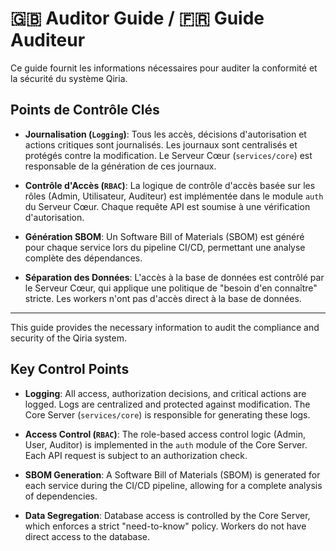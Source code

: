 <!--
[EN] The English version is an unofficial translation. In case of discrepancy, the French version prevails.
[FR] La version anglaise est une traduction non officielle. En cas de divergence, la version française prévaut.
-->

# 🇬🇧 Auditor Guide / 🇫🇷 Guide Auditeur

Ce guide fournit les informations nécessaires pour auditer la conformité et la sécurité du système Qiria.

## Points de Contrôle Clés

- **Journalisation (`Logging`)**: Tous les accès, décisions d'autorisation et actions critiques sont journalisés. Les journaux sont centralisés et protégés contre la modification. Le Serveur Cœur (`services/core`) est responsable de la génération de ces journaux.

- **Contrôle d'Accès (`RBAC`)**: La logique de contrôle d'accès basée sur les rôles (Admin, Utilisateur, Auditeur) est implémentée dans le module `auth` du Serveur Cœur. Chaque requête API est soumise à une vérification d'autorisation.

- **Génération SBOM**: Un Software Bill of Materials (SBOM) est généré pour chaque service lors du pipeline CI/CD, permettant une analyse complète des dépendances.

- **Séparation des Données**: L'accès à la base de données est contrôlé par le Serveur Cœur, qui applique une politique de "besoin d'en connaître" stricte. Les workers n'ont pas d'accès direct à la base de données.

---

This guide provides the necessary information to audit the compliance and security of the Qiria system.

## Key Control Points

- **Logging**: All access, authorization decisions, and critical actions are logged. Logs are centralized and protected against modification. The Core Server (`services/core`) is responsible for generating these logs.

- **Access Control (`RBAC`)**: The role-based access control logic (Admin, User, Auditor) is implemented in the `auth` module of the Core Server. Each API request is subject to an authorization check.

- **SBOM Generation**: A Software Bill of Materials (SBOM) is generated for each service during the CI/CD pipeline, allowing for a complete analysis of dependencies.

- **Data Segregation**: Database access is controlled by the Core Server, which enforces a strict "need-to-know" policy. Workers do not have direct access to the database.